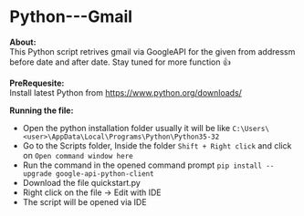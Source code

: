# Python---Gmail

**About:**</br>
This Python script retrives gmail via GoogleAPI for the given from addressm before date and after date.
Stay tuned for more function :+1:


**PreRequesite:**</br>
Install latest Python from https://www.python.org/downloads/

**Running the file:**</br>
  * Open the python installation folder usually it will be like ` C:\Users\<user>\AppData\Local\Programs\Python\Python35-32 `
  * Go to the Scripts folder, Inside the folder `Shift + Right click` and click on `Open command window here`
  * Run the command in the opened command prompt `pip install --upgrade google-api-python-client`
  * Download the file quickstart.py
  * Right click on the file → Edit with IDE
  * The script will be opened via IDE
